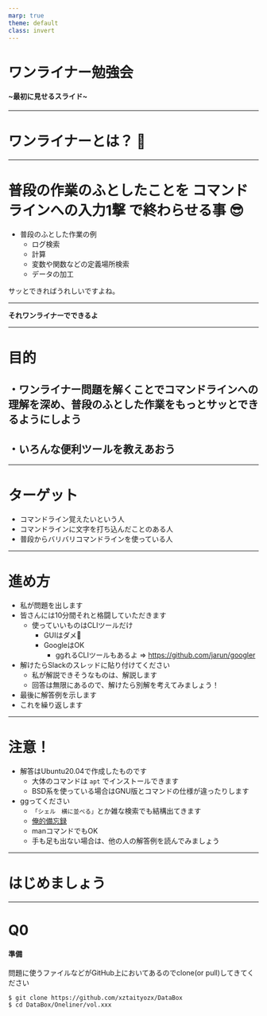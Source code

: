 ```yaml
---
marp: true
theme: default
class: invert
---
```


# ワンライナー勉強会
####  ~最初に見せるスライド~

---

# ワンライナーとは？ 🤔

--- 

# 普段の作業のふとしたことを __コマンドラインへの入力1撃__ で終わらせる事 😎

- 普段のふとした作業の例
    - ログ検索
    - 計算
    - 変数や関数などの定義場所検索
    - データの加工

サッとできればうれしいですよね。

---

__それワンライナーでできるよ__

---

# 目的
## ・ワンライナー問題を解くことでコマンドラインへの理解を深め、普段のふとした作業をもっとサッとできるようにしよう

## ・いろんな便利ツールを教えあおう

---

# ターゲット
- コマンドライン覚えたいという人
- コマンドラインに文字を打ち込んだことのある人
- 普段からバリバリコマンドラインを使っている人

---

# 進め方
- 私が問題を出します
- 皆さんには10分間それと格闘していただきます
    - 使っていいものはCLIツールだけ
        - GUIはダメ🙅
        - GoogleはOK
          - ggれるCLIツールもあるよ => https://github.com/jarun/googler
- 解けたらSlackのスレッドに貼り付けてください
    - 私が解説できそうなものは、解説します
    - 回答は無限にあるので、解けたら別解を考えてみましょう！
- 最後に解答例を示します
- これを繰り返します

---

# 注意！
- 解答はUbuntu20.04で作成したものです
  - 大体のコマンドは `apt` でインストールできます
  - BSD系を使っている場合はGNU版とコマンドの仕様が違ったりします
- ggってください
  - `「シェル　横に並べる」`とか雑な検索でも結構出てきます
  - [俺的備忘録](https://orebibou.com/ja/)
  - manコマンドでもOK
  - 手も足も出ない場合は、他の人の解答例を読んでみましょう

---

# はじめましょう

---

# Q0
#### 準備

問題に使うファイルなどがGitHub上においてあるのでclone(or pull)してきてください

```
$ git clone https://github.com/xztaityozx/DataBox
$ cd DataBox/Oneliner/vol.xxx
```
